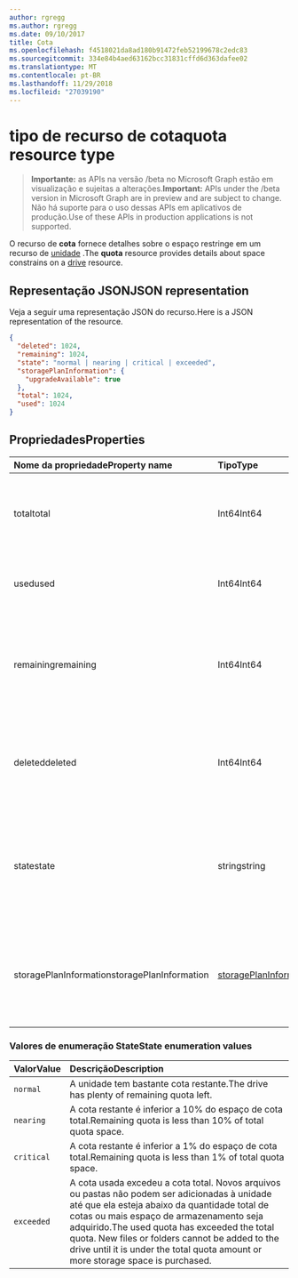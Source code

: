 ```yaml
---
author: rgregg
ms.author: rgregg
ms.date: 09/10/2017
title: Cota
ms.openlocfilehash: f4518021da8ad180b91472feb52199678c2edc83
ms.sourcegitcommit: 334e84b4aed63162bcc31831cffd6d363dafee02
ms.translationtype: MT
ms.contentlocale: pt-BR
ms.lasthandoff: 11/29/2018
ms.locfileid: "27039190"
---
```

# <a name="quota-resource-type"></a><span data-ttu-id="6fd17-102">tipo de recurso de cota</span><span class="sxs-lookup"><span data-stu-id="6fd17-102">quota resource type</span></span>

> <span data-ttu-id="6fd17-103">**Importante:** as APIs na versão /beta no Microsoft Graph estão em visualização e sujeitas a alterações.</span><span class="sxs-lookup"><span data-stu-id="6fd17-103">**Important:** APIs under the /beta version in Microsoft Graph are in preview and are subject to change.</span></span> <span data-ttu-id="6fd17-104">Não há suporte para o uso dessas APIs em aplicativos de produção.</span><span class="sxs-lookup"><span data-stu-id="6fd17-104">Use of these APIs in production applications is not supported.</span></span>

<span data-ttu-id="6fd17-105">O recurso de **cota** fornece detalhes sobre o espaço restringe em um recurso de [unidade](drive.md) .</span><span class="sxs-lookup"><span data-stu-id="6fd17-105">The **quota** resource provides details about space constrains on a [drive](drive.md) resource.</span></span>

## <a name="json-representation"></a><span data-ttu-id="6fd17-106">Representação JSON</span><span class="sxs-lookup"><span data-stu-id="6fd17-106">JSON representation</span></span>

<span data-ttu-id="6fd17-107">Veja a seguir uma representação JSON do recurso.</span><span class="sxs-lookup"><span data-stu-id="6fd17-107">Here is a JSON representation of the resource.</span></span>

<!-- {
  "blockType": "resource",
  "optionalProperties": [ ],
  "@odata.type": "microsoft.graph.quota"
}-->

```json
{
  "deleted": 1024,
  "remaining": 1024,
  "state": "normal | nearing | critical | exceeded",
  "storagePlanInformation": {
    "upgradeAvailable": true
  },
  "total": 1024,
  "used": 1024
}
```

## <a name="properties"></a><span data-ttu-id="6fd17-108">Propriedades</span><span class="sxs-lookup"><span data-stu-id="6fd17-108">Properties</span></span>

| <span data-ttu-id="6fd17-109">Nome da propriedade</span><span class="sxs-lookup"><span data-stu-id="6fd17-109">Property name</span></span> | <span data-ttu-id="6fd17-110">Tipo</span><span class="sxs-lookup"><span data-stu-id="6fd17-110">Type</span></span>   | <span data-ttu-id="6fd17-111">Descrição</span><span class="sxs-lookup"><span data-stu-id="6fd17-111">Description</span></span>                                                                 |
|:--------------|:-------|:----------------------------------------------------------------------------|
| <span data-ttu-id="6fd17-112">total</span><span class="sxs-lookup"><span data-stu-id="6fd17-112">total</span></span>         | <span data-ttu-id="6fd17-113">Int64</span><span class="sxs-lookup"><span data-stu-id="6fd17-113">Int64</span></span>  | <span data-ttu-id="6fd17-p102">Espaço de armazenamento permitido total, em bytes. Somente leitura.</span><span class="sxs-lookup"><span data-stu-id="6fd17-p102">Total allowed storage space, in bytes. Read-only.</span></span>                           |
| <span data-ttu-id="6fd17-116">used</span><span class="sxs-lookup"><span data-stu-id="6fd17-116">used</span></span>          | <span data-ttu-id="6fd17-117">Int64</span><span class="sxs-lookup"><span data-stu-id="6fd17-117">Int64</span></span>  | <span data-ttu-id="6fd17-p103">Espaço total, em bytes. Somente leitura.</span><span class="sxs-lookup"><span data-stu-id="6fd17-p103">Total space used, in bytes. Read-only.</span></span>                                      |
| <span data-ttu-id="6fd17-120">remaining</span><span class="sxs-lookup"><span data-stu-id="6fd17-120">remaining</span></span>     | <span data-ttu-id="6fd17-121">Int64</span><span class="sxs-lookup"><span data-stu-id="6fd17-121">Int64</span></span>  | <span data-ttu-id="6fd17-p104">Espaço total restante antes de atingir o limite de cota, em bytes. Somente leitura.</span><span class="sxs-lookup"><span data-stu-id="6fd17-p104">Total space remaining before reaching the quota limit, in bytes. Read-only.</span></span> |
| <span data-ttu-id="6fd17-124">deleted</span><span class="sxs-lookup"><span data-stu-id="6fd17-124">deleted</span></span>       | <span data-ttu-id="6fd17-125">Int64</span><span class="sxs-lookup"><span data-stu-id="6fd17-125">Int64</span></span>  | <span data-ttu-id="6fd17-p105">Espaço total consumido por arquivos na Lixeira, em bytes. Somente leitura.</span><span class="sxs-lookup"><span data-stu-id="6fd17-p105">Total space consumed by files in the recycle bin, in bytes. Read-only.</span></span>      |
| <span data-ttu-id="6fd17-128">state</span><span class="sxs-lookup"><span data-stu-id="6fd17-128">state</span></span>         | <span data-ttu-id="6fd17-129">string</span><span class="sxs-lookup"><span data-stu-id="6fd17-129">string</span></span> | <span data-ttu-id="6fd17-p106">Valor de enumeração que indica o estado do espaço de armazenamento. Somente leitura.</span><span class="sxs-lookup"><span data-stu-id="6fd17-p106">Enumeration value that indicates the state of the storage space. Read-only.</span></span> |
| <span data-ttu-id="6fd17-132">storagePlanInformation</span><span class="sxs-lookup"><span data-stu-id="6fd17-132">storagePlanInformation</span></span>  | [<span data-ttu-id="6fd17-133">storagePlanInformation</span><span class="sxs-lookup"><span data-stu-id="6fd17-133">storagePlanInformation</span></span>](storageplaninformation.md) | <span data-ttu-id="6fd17-134">Informações sobre planos de cota de armazenamento da unidade.</span><span class="sxs-lookup"><span data-stu-id="6fd17-134">Information about the drive's storage quota plans.</span></span> <span data-ttu-id="6fd17-135">Somente no OneDrive pessoal.</span><span class="sxs-lookup"><span data-stu-id="6fd17-135">Only in Personal OneDrive.</span></span>|

### <a name="state-enumeration-values"></a><span data-ttu-id="6fd17-136">Valores de enumeração State</span><span class="sxs-lookup"><span data-stu-id="6fd17-136">State enumeration values</span></span>

| <span data-ttu-id="6fd17-137">Valor</span><span class="sxs-lookup"><span data-stu-id="6fd17-137">Value</span></span>      | <span data-ttu-id="6fd17-138">Descrição</span><span class="sxs-lookup"><span data-stu-id="6fd17-138">Description</span></span>                                                                                                                                                                 |
|:-----------|:----------------------------------------------------------------------------------------------------------------------------------------------------------------------------|
| `normal`   | <span data-ttu-id="6fd17-139">A unidade tem bastante cota restante.</span><span class="sxs-lookup"><span data-stu-id="6fd17-139">The drive has plenty of remaining quota left.</span></span>                                                                                                                               |
| `nearing`  | <span data-ttu-id="6fd17-140">A cota restante é inferior a 10% do espaço de cota total.</span><span class="sxs-lookup"><span data-stu-id="6fd17-140">Remaining quota is less than 10% of total quota space.</span></span>                                                                                                                      |
| `critical` | <span data-ttu-id="6fd17-141">A cota restante é inferior a 1% do espaço de cota total.</span><span class="sxs-lookup"><span data-stu-id="6fd17-141">Remaining quota is less than 1% of total quota space.</span></span>                                                                                                                       |
| `exceeded` | <span data-ttu-id="6fd17-p108">A cota usada excedeu a cota total. Novos arquivos ou pastas não podem ser adicionadas à unidade até que ela esteja abaixo da quantidade total de cotas ou mais espaço de armazenamento seja adquirido.</span><span class="sxs-lookup"><span data-stu-id="6fd17-p108">The used quota has exceeded the total quota. New files or folders cannot be added to the drive until it is under the total quota amount or more storage space is purchased.</span></span> |

<!-- {
  "type": "#page.annotation",
  "description": "The quota facet provides information about how much space the OneDrive has available.",
  "keywords": "quota,available,remaining,used",
  "section": "documentation",
  "tocPath": "Facets/Quota"
} -->
